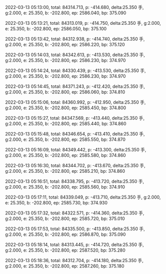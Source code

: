 2022-03-13 05:13:00, total: 84314.713, p: -414.680, delta:25.350 手, g:2.000, e: 25.350, b: -202.800, ep: 2586.040, bp: 375.090

2022-03-13 05:13:21, total: 84313.019, p: -414.750, delta:25.350 手, g:2.000, e: 25.350, b: -202.800, ep: 2586.050, bp: 375.100

2022-03-13 05:13:42, total: 84312.938, p: -414.740, delta:25.350 手, g:2.000, e: 25.350, b: -202.800, ep: 2586.220, bp: 375.120

2022-03-13 05:14:03, total: 84342.613, p: -413.530, delta:25.350 手, g:2.000, e: 25.350, b: -202.800, ep: 2586.230, bp: 374.970

2022-03-13 05:14:24, total: 84330.439, p: -413.530, delta:25.350 手, g:2.000, e: 25.350, b: -202.800, ep: 2586.230, bp: 374.970

2022-03-13 05:14:45, total: 84371.243, p: -412.420, delta:25.350 手, g:2.000, e: 25.350, b: -202.800, ep: 2586.060, bp: 374.810

2022-03-13 05:15:06, total: 84360.992, p: -412.950, delta:25.350 手, g:2.000, e: 25.350, b: -202.800, ep: 2585.450, bp: 374.800

2022-03-13 05:15:27, total: 84347.569, p: -413.440, delta:25.350 手, g:2.000, e: 25.350, b: -202.800, ep: 2585.440, bp: 374.860

2022-03-13 05:15:48, total: 84346.654, p: -413.410, delta:25.350 手, g:2.000, e: 25.350, b: -202.800, ep: 2585.550, bp: 374.870

2022-03-13 05:16:09, total: 84349.442, p: -413.300, delta:25.350 手, g:2.000, e: 25.350, b: -202.800, ep: 2585.580, bp: 374.860

2022-03-13 05:16:30, total: 84344.702, p: -413.670, delta:25.350 手, g:2.000, e: 25.350, b: -202.800, ep: 2585.210, bp: 374.860

2022-03-13 05:16:51, total: 84338.795, p: -413.720, delta:25.350 手, g:2.000, e: 25.350, b: -202.800, ep: 2585.560, bp: 374.910

2022-03-13 05:17:11, total: 84339.049, p: -413.710, delta:25.350 手, g:2.000, e: 25.350, b: -202.800, ep: 2585.730, bp: 374.930

2022-03-13 05:17:32, total: 84322.571, p: -414.360, delta:25.350 手, g:2.000, e: 25.350, b: -202.800, ep: 2585.720, bp: 375.010

2022-03-13 05:17:53, total: 84335.500, p: -413.850, delta:25.350 手, g:2.000, e: 25.350, b: -202.800, ep: 2586.870, bp: 375.090

2022-03-13 05:18:14, total: 84313.445, p: -414.720, delta:25.350 手, g:2.000, e: 25.350, b: -202.800, ep: 2587.520, bp: 375.280

2022-03-13 05:18:36, total: 84312.704, p: -414.180, delta:25.350 手, g:2.000, e: 25.350, b: -202.800, ep: 2587.260, bp: 375.180